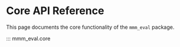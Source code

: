 # Core API Reference

This page documents the core functionality of the `mmm_eval` package.

::: mmm_eval.core
